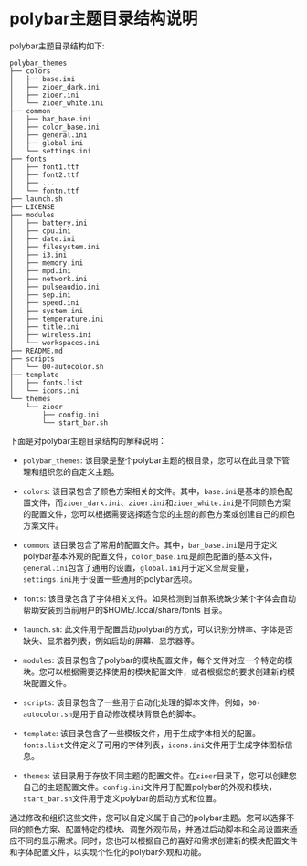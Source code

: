 # polybar主题目录结构说明

polybar主题目录结构如下:
```
polybar_themes
├── colors
│   ├── base.ini
│   ├── zioer_dark.ini
│   ├── zioer.ini
│   └── zioer_white.ini
├── common
│   ├── bar_base.ini
│   ├── color_base.ini
│   ├── general.ini
│   ├── global.ini
│   └── settings.ini
├── fonts
│   ├── font1.ttf
│   ├── font2.ttf
│   ├── ...
│   └── fontn.ttf
├── launch.sh
├── LICENSE
├── modules
│   ├── battery.ini
│   ├── cpu.ini
│   ├── date.ini
│   ├── filesystem.ini
│   ├── i3.ini
│   ├── memory.ini
│   ├── mpd.ini
│   ├── network.ini
│   ├── pulseaudio.ini
│   ├── sep.ini
│   ├── speed.ini
│   ├── system.ini
│   ├── temperature.ini
│   ├── title.ini
│   ├── wireless.ini
│   └── workspaces.ini
├── README.md
├── scripts
│   └── 00-autocolor.sh
├── template
│   ├── fonts.list
│   └── icons.ini
└── themes
    └── zioer
        ├── config.ini
        └── start_bar.sh
```

下面是对polybar主题目录结构的解释说明：

- `polybar_themes`: 该目录是整个polybar主题的根目录，您可以在此目录下管理和组织您的自定义主题。

- `colors`: 该目录包含了颜色方案相关的文件。其中，`base.ini`是基本的颜色配置文件，而`zioer_dark.ini`、`zioer.ini`和`zioer_white.ini`是不同颜色方案的配置文件，您可以根据需要选择适合您的主题的颜色方案或创建自己的颜色方案文件。

- `common`: 该目录包含了常用的配置文件。其中，`bar_base.ini`是用于定义polybar基本外观的配置文件，`color_base.ini`是颜色配置的基本文件，`general.ini`包含了通用的设置，`global.ini`用于定义全局变量，`settings.ini`用于设置一些通用的polybar选项。

- `fonts`: 该目录包含了字体相关文件。如果检测到当前系统缺少某个字体会自动帮助安装到当前用户的$HOME/.local/share/fonts 目录。

- `launch.sh`: 此文件用于配置启动polybar的方式，可以识别分辨率、字体是否缺失、显示器列表，例如启动的屏幕、显示器等。

- `modules`: 该目录包含了polybar的模块配置文件，每个文件对应一个特定的模块。您可以根据需要选择使用的模块配置文件，或者根据您的要求创建新的模块配置文件。

- `scripts`: 该目录包含了一些用于自动化处理的脚本文件。例如，`00-autocolor.sh`是用于自动修改模块背景色的脚本。

- `template`: 该目录包含了一些模板文件，用于生成字体相关的配置。`fonts.list`文件定义了可用的字体列表，`icons.ini`文件用于生成字体图标信息。

- `themes`: 该目录用于存放不同主题的配置文件。在`zioer`目录下，您可以创建您自己的主题配置文件。`config.ini`文件用于配置polybar的外观和模块，`start_bar.sh`文件用于定义polybar的启动方式和位置。

通过修改和组织这些文件，您可以自定义属于自己的polybar主题。您可以选择不同的颜色方案、配置特定的模块、调整外观布局，并通过启动脚本和全局设置来适应不同的显示需求。同时，您也可以根据自己的喜好和需求创建新的模块配置文件和字体配置文件，以实现个性化的polybar外观和功能。

